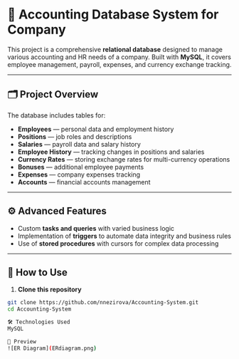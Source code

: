# 💼 Accounting Database System for Company

This project is a comprehensive **relational database** designed to manage various accounting and HR needs of a company. Built with **MySQL**, it covers employee management, payroll, expenses, and currency exchange tracking.

---

## 🗂️ Project Overview

The database includes tables for:

- **Employees** — personal data and employment history  
- **Positions** — job roles and descriptions  
- **Salaries** — payroll data and salary history  
- **Employee History** — tracking changes in positions and salaries  
- **Currency Rates** — storing exchange rates for multi-currency operations  
- **Bonuses** — additional employee payments  
- **Expenses** — company expenses tracking  
- **Accounts** — financial accounts management  

---

## ⚙️ Advanced Features

- Custom **tasks and queries** with varied business logic  
- Implementation of **triggers** to automate data integrity and business rules  
- Use of **stored procedures** with cursors for complex data processing  

---

## 🚀 How to Use

1. **Clone this repository**

```bash
git clone https://github.com/nnezirova/Accounting-System.git
cd Accounting-System

🛠 Technologies Used
MySQL

📸 Preview
![ER Diagram](ERdiagram.png)